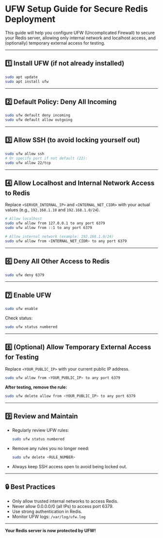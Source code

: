 # UFW Setup Guide for Secure Redis Deployment

This guide will help you configure UFW (Uncomplicated Firewall) to secure your Redis server, allowing only internal network and localhost access, and (optionally) temporary external access for testing.

---

## 1️⃣ Install UFW (if not already installed)

```bash
sudo apt update
sudo apt install ufw
```

---

## 2️⃣ Default Policy: Deny All Incoming

```bash
sudo ufw default deny incoming
sudo ufw default allow outgoing
```

---

## 3️⃣ Allow SSH (to avoid locking yourself out)

```bash
sudo ufw allow ssh
# Or specify port if not default (22):
sudo ufw allow 22/tcp
```

---

## 4️⃣ Allow Localhost and Internal Network Access to Redis

Replace `<SERVER_INTERNAL_IP>` and `<INTERNAL_NET_CIDR>` with your actual values (e.g., `192.168.1.10` and `192.168.1.0/24`).

```bash
# Allow localhost
sudo ufw allow from 127.0.0.1 to any port 6379
sudo ufw allow from ::1 to any port 6379

# Allow internal network (example: 192.168.1.0/24)
sudo ufw allow from <INTERNAL_NET_CIDR> to any port 6379
```

---


## 6️⃣ Deny All Other Access to Redis

```bash
sudo ufw deny 6379
```

---

## 7️⃣ Enable UFW

```bash
sudo ufw enable
```

Check status:
```bash
sudo ufw status numbered
```

---

## 8️⃣ (Optional) Allow Temporary External Access for Testing

Replace `<YOUR_PUBLIC_IP>` with your current public IP address.

```bash
sudo ufw allow from <YOUR_PUBLIC_IP> to any port 6379
```

**After testing, remove the rule:**
```bash
sudo ufw delete allow from <YOUR_PUBLIC_IP> to any port 6379
```

---

## 9️⃣ Review and Maintain

- Regularly review UFW rules:
  ```bash
  sudo ufw status numbered
  ```
- Remove any rules you no longer need:
  ```bash
  sudo ufw delete <RULE_NUMBER>
  ```
- Always keep SSH access open to avoid being locked out.

---

## 🔒 Best Practices
- Only allow trusted internal networks to access Redis.
- Never allow 0.0.0.0/0 (all IPs) to access port 6379.
- Use strong authentication in Redis.
- Monitor UFW logs: `/var/log/ufw.log`

---

**Your Redis server is now protected by UFW!** 